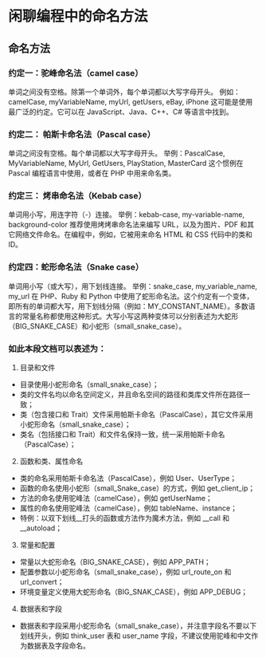 # 闲聊编程中的命名方法

## 命名方法

### 约定一：驼峰命名法（camel case）
单词之间没有空格。除第一个单词外，每个单词都以大写字母开头。
例如：camelCase, myVariableName, myUrl, getUsers, eBay, iPhone
这可能是使用最广泛的约定。它可以在 JavaScript、Java、C++、C# 等语言中找到。

### 约定二： 帕斯卡命名法（Pascal case）
单词之间没有空格。每个单词都以大写字母开头。
举例：PascalCase, MyVariableName, MyUrl, GetUsers, PlayStation, MasterCard
这个惯例在 Pascal 编程语言中使用，或者在 PHP 中用来命名类。

### 约定三： 烤串命名法（Kebab case）
单词用小写，用连字符（-）连接。
举例：kebab-case, my-variable-name, background-color
推荐使用烤烤串命名法来编写 URL，以及为图片、PDF 和其它网络文件命名。在编程中，例如，它被用来命名 HTML 和 CSS 代码中的类和 ID。

### 约定四：蛇形命名法（Snake case）
单词用小写（或大写），用下划线连接。
举例：snake_case, my_variable_name, my_url
在 PHP、Ruby 和 Python 中使用了蛇形命名法。这个约定有一个变体，即所有的单词都大写，用下划线分隔（例如：MY_CONSTANT_NAME）。多数语言的常量名称都使用这种形式。大写小写这两种变体可以分别表述为大蛇形（BIG_SNAKE_CASE）和小蛇形（small_snake_case）。

### 如此本段文档可以表述为：

1. 目录和文件
  - 目录使用小蛇形命名（small_snake_case）；
  - 类的文件名均以命名空间定义，并且命名空间的路径和类库文件所在路径一致；
  - 类（包含接口和 Trait）文件采用帕斯卡命名（PascalCase），其它文件采用小蛇形命名（small_snake_case）；
  - 类名（包括接口和 Trait）和文件名保持一致，统一采用帕斯卡命名（PascalCase）；
2. 函数和类、属性命名
  - 类的命名采用帕斯卡命名法（PascalCase），例如 User、UserType；
  - 函数的命名使用小蛇形（small_Snake_case）的方式，例如 get_client_ip；
  - 方法的命名使用驼峰法（camelCase），例如 getUserName；
  - 属性的命名使用驼峰法（camelCase），例如 tableName、instance；
  - 特例：以双下划线__打头的函数或方法作为魔术方法，例如 __call 和 __autoload；
3. 常量和配置
  - 常量以大蛇形命名（BIG_SNAKE_CASE），例如 APP_PATH；
  - 配置参数以小蛇形命名（small_snake_case），例如 url_route_on 和 url_convert；
  - 环境变量定义使用大蛇形命名（BIG_SNAK_CASE），例如 APP_DEBUG；
4. 数据表和字段
  - 数据表和字段采用小蛇形命名（small_snake_case），并注意字段名不要以下划线开头，例如 think_user 表和 user_name 字段，不建议使用驼峰和中文作为数据表及字段命名。

